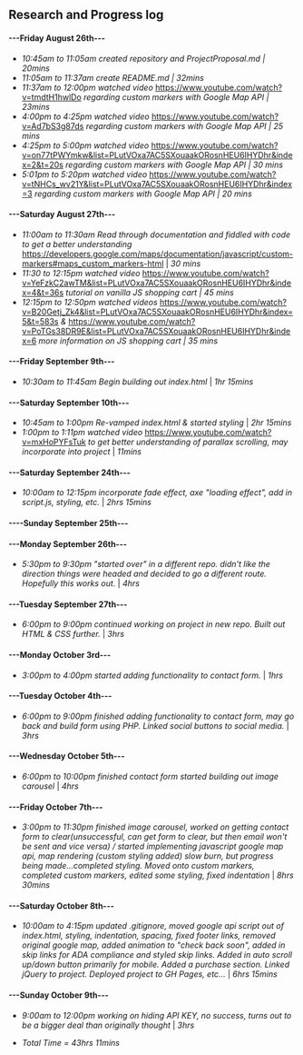 ## Research and Progress log
#### ---Friday August 26th---
* _10:45am to 11:05am created repository and ProjectProposal.md | 20mins_
* _11:05am to 11:37am create README.md | 32mins_
* _11:37am to 12:00pm watched video_ https://www.youtube.com/watch?v=tmdtH1hwlDo _regarding custom markers with Google Map API | 23mins_
* _4:00pm to 4:25pm watched video_ https://www.youtube.com/watch?v=Ad7bS3g87ds _regarding custom markers with Google Map API | 25 mins_
* _4:25pm to 5:00pm watched video_ https://www.youtube.com/watch?v=on77tPWYmkw&list=PLutVOxa7AC5SXouaakORosnHEU6IHYDhr&index=2&t=20s _regarding custom markers with Google Map API | 30 mins_
* _5:01pm to 5:20pm watched video_ https://www.youtube.com/watch?v=tNHCs_wv21Y&list=PLutVOxa7AC5SXouaakORosnHEU6IHYDhr&index=3 _regarding custom markers with Google Map API | 20 mins_

#### ---Saturday August 27th---
* _11:00am to 11:30am Read through documentation and fiddled with code to get a better understanding_ https://developers.google.com/maps/documentation/javascript/custom-markers#maps_custom_markers-html | _30 mins_
* _11:30 to 12:15pm watched video_ https://www.youtube.com/watch?v=YeFzkC2awTM&list=PLutVOxa7AC5SXouaakORosnHEU6IHYDhr&index=4&t=36s _tutorial on vanilla JS shopping cart | 45 mins_
* _12:15pm to 12:50pm watched videos_ https://www.youtube.com/watch?v=B20Getj_Zk4&list=PLutVOxa7AC5SXouaakORosnHEU6IHYDhr&index=5&t=583s _&_ https://www.youtube.com/watch?v=PoTGs38DR9E&list=PLutVOxa7AC5SXouaakORosnHEU6IHYDhr&index=6 _more information on JS shopping cart | 35 mins_

#### ---Friday September 9th---
* _10:30am to 11:45am Begin building out index.html_ | _1hr 15mins_

#### ---Saturday September 10th---
* _10:45am to 1:00pm Re-vamped index.html & started styling_ | _2hr 15mins_
* _1:00pm to 1:11pm watched video_ https://www.youtube.com/watch?v=mxHoPYFsTuk _to get better understanding of parallax scrolling, may incorporate into project_ | _11mins_

#### ---Saturday September 24th---
* _10:00am to 12:15pm incorporate fade effect, axe "loading effect", add in script.js, styling, etc._ | _2hrs 15mins_

#### ----Sunday September 25th---

#### ---Monday September 26th---
* _5:30pm to 9:30pm "started over" in a different repo. didn't like the direction things were headed and decided to go a different route. Hopefully this works out._ | _4hrs_

#### ---Tuesday September 27th---
* _6:00pm to 9:00pm continued working on project in new repo. Built out HTML & CSS further._ | _3hrs_

#### ---Monday October 3rd---
* _3:00pm to 4:00pm started adding functionality to contact form._ | _1hrs_

#### ---Tuesday October 4th---
* _6:00pm to 9:00pm finished adding functionality to contact form, may go back and build form using PHP. Linked social buttons to social media._ | _3hrs_

#### ---Wednesday October 5th---
* _6:00pm to 10:00pm finished contact form started building out image carousel_ | _4hrs_

#### ---Friday October 7th---
* _3:00pm to 11:30pm finished image carousel, worked on getting contact form to clear(unsuccessful, can get form to clear, but then email won't be sent and vice versa) / started implementing javascript google map api, map rendering (custom styling added) slow burn, but progress being made...completed styling. Moved onto custom markers, completed custom markers, edited some styling, fixed indentation_ | _8hrs 30mins_

#### ---Saturday October 8th---
* _10:00am to 4:15pm updated .gitignore, moved google api script out of index.html, styling, indentation, spacing, fixed footer links, removed original google map, added animation to "check back soon", added in skip links for ADA compliance and styled skip links. Added in auto scroll up/down button primarily for mobile. Added a purchase section. Linked jQuery to project. Deployed project to GH Pages, etc..._ | _6hrs 15mins_

#### ---Sunday October 9th---
* _9:00am to 12:00pm working on hiding API KEY, no success, turns out to be a bigger deal than originally thought_ | _3hrs_

* _Total Time = 43hrs 11mins_